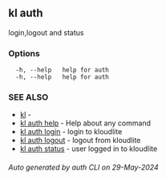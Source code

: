 ## kl auth

login,logout and status



### Options

```
  -h, --help   help for auth
  -h, --help   help for auth
```

### SEE ALSO

* [kl](kl.md)  - 
* [kl auth help](kl_auth_help.md)  - Help about any command
* [kl auth login](kl_auth_login.md)  - login to kloudlite
* [kl auth logout](kl_auth_logout.md)  - logout from kloudlite
* [kl auth status](kl_auth_status.md)  - user logged in to kloudlite

###### Auto generated by auth CLI on 29-May-2024

